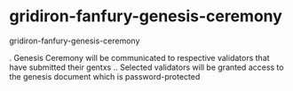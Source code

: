 # gridiron-fanfury-genesis-ceremony
gridiron-fanfury-genesis-ceremony

. Genesis Ceremony will be communicated to respective validators that have submitted their gentxs
.. Selected validators will be granted access to the genesis document which is password-protected
